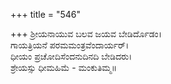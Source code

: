 +++
title = "546"

+++
ಶ್ರೀಯನಾಯುವ ಬಲವ ಜಯವ ಬೇಡಿರ್ದೊಡಂ।  
ಗಾಯತ್ರಿಯನೆ ಪರಮಮಂತ್ರವೆಂದಾರ್ಯರ್।  
ಧೀಯಂ ಪ್ರಚೋದಿಸೆಂದನುದಿನದಿ ಬೇಡಿದರು।  
ಶ್ರೇಯಸ್ಸು ಧೀಮಹಿಮೆ - ಮಂಕುತಿಮ್ಮ॥  
